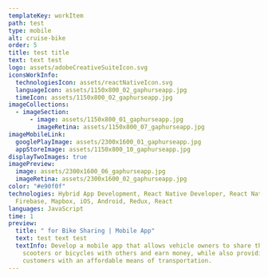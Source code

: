 ```yaml
---
templateKey: workItem
path: test
type: mobile
alt: cruise-bike
order: 5
title: test title
text: text test
logo: assets/adobeCreativeSuiteIcon.svg
iconsWorkInfo:
  technologiesIcon: assets/reactNativeIcon.svg
  languageIcon: assets/1150x800_02_gaphurseapp.jpg
  timeIcon: assets/1150x800_02_gaphurseapp.jpg
imageCollections:
  - imageSection:
      - image: assets/1150x800_01_gaphurseapp.jpg
        imageRetina: assets/1150x800_07_gaphurseapp.jpg
imageMobileLink:
  googlePlayImage: assets/2300x1600_01_gaphurseapp.jpg
  appStoreImage: assets/1150x800_10_gaphurseapp.jpg
displayTwoImages: true
imagePreview:
  image: assets/2300x1600_06_gaphurseapp.jpg
  imageRetina: assets/2300x1600_02_gaphurseapp.jpg
color: "#e90f0f"
technologies: Hybrid App Development, React Native Developer, React Native,
  Firebase, Mapbox, iOS, Android, Redux, React
languages: JavaScript
time: 1
preview:
  title: " for Bike Sharing | Mobile App"
  text: test text test
  textInfo: Develop a mobile app that allows vehicle owners to share their
    scooters or bicycles with others and earn money, while also providing
    customers with an affordable means of transportation.
---
```

